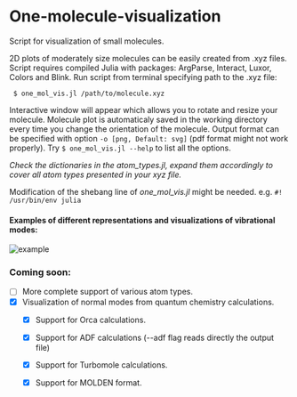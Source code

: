 
# One-molecule-visualization
Script for visualization of small molecules.


2D plots of moderately size molecules can be easily created from .xyz files.
Script requires compiled Julia with packages: ArgParse, Interact, Luxor, Colors and Blink.
Run script from terminal specifying path to the .xyz file:
```
 $ one_mol_vis.jl /path/to/molecule.xyz 
 ```
 Interactive window will appear which allows you to rotate and resize your molecule.
 Molecule plot is automaticaly saved in the working directory every time you change the orientation of the molecule.
 Output format can be specified with option `-o [png, Default: svg]` (pdf format might not work properly).
 Try `$ one_mol_vis.jl --help` to list all the options.
 
*Check the dictionaries in the atom_types.jl, expand them accordingly to cover all atom types presented in your xyz file.*

Modification of the shebang line of *one_mol_vis.jl* might be needed. e.g. `#! /usr/bin/env julia`

#### Examples of different representations and visualizations of vibrational modes:

![example](https://user-images.githubusercontent.com/43886886/208878571-ca1aee93-6704-40cd-81cd-aa646110f85d.png)



### Coming soon:

- [ ] More complete support of various atom types.
- [x] Visualization of normal modes from quantum chemistry calculations. 
    - [x] Support for Orca calculations.
	- [x] Support for ADF calculations (--adf flag reads directly the output file)
    - [x] Support for Turbomole calculations.
    - [x] Support for MOLDEN format.
    
